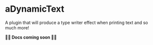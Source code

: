 # aDynamicText
A plugin that will produce a type writer effect when printing text and so much more!

**🚧🚧 Docs coming soon 🚧🚧**
